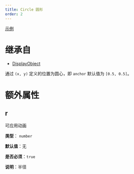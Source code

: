 ```yaml
---
title: Circle 圆形
order: 2
---
```


[示例](/zh/examples/shape#circle)

# 继承自

-   [DisplayObject](/zh/docs/api/basic/display-object)

通过 `(x, y)` 定义的位置为圆心，即 `anchor` 默认值为 `[0.5, 0.5]`。

# 额外属性

## r

<tag color="green" text="可应用动画">可应用动画</tag>

**类型**： `number`

**默认值**：无

**是否必须**：`true`

**说明**：半径
